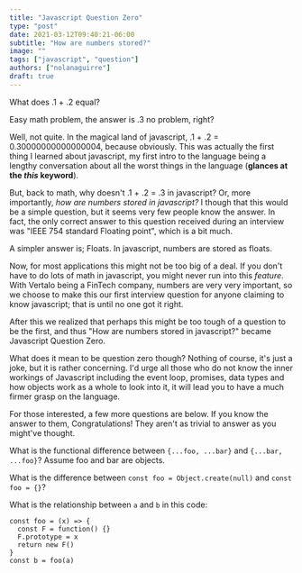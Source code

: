 ```yaml
---
title: "Javascript Question Zero"
type: "post"
date: 2021-03-12T09:40:21-06:00
subtitle: "How are numbers stored?"
image: ""
tags: ["javascript", "question"]
authors: ["nolanaguirre"]
draft: true
---
```


What does .1 + .2 equal?

Easy math problem, the answer is .3 no problem, right?

Well, not quite. In the magical land of javascript, .1 + .2 = 0.30000000000000004, because obviously. This was actually the first thing I learned about javascript, my first intro to the language being a lengthy conversation about all the worst things in the language (**glances at the _this_ keyword**).

But, back to math, why doesn't .1 + .2 = .3 in javascript? Or, more importantly, *how are numbers stored in javascript?* I though that this would be a simple question, but it seems very few people know the answer. In fact, the only correct answer to this question received during an interview was "IEEE 754 standard Floating point", which is a bit much.

A simpler answer is; Floats. In javascript, numbers are stored as floats.

Now, for most applications this might not be too big of a deal. If you don't have to do lots of math in javascript, you might never run into this *feature*. With Vertalo being a FinTech company, numbers are very very important, so we choose to make this our first interview question for anyone claiming to know javascript; that is until no one got it right.

After this we realized that perhaps this might be too tough of a question to be the first, and thus "How are numbers stored in javascript?" became Javascript Question Zero.

What does it mean to be question zero though? Nothing of course, it's just a joke, but it is rather concerning. I'd urge all those who do not know the inner workings of Javascript including the event loop, promises, data types and how objects work as a whole to look into it, it will lead you to have a much firmer grasp on the language.

For those interested, a few more questions are below. If you know the answer to them, Congratulations! They aren't as trivial to answer as you might've thought.

What is the functional difference between `{...foo, ...bar}` and `{...bar, ...foo}`? Assume foo and bar are objects.

What is the difference between `const foo = Object.create(null)` and `const foo = {}`?

What is the relationship between `a` and `b` in this code:
```
const foo = (x) => {
  const F = function() {}
  F.prototype = x
  return new F()
}
const b = foo(a)
```
